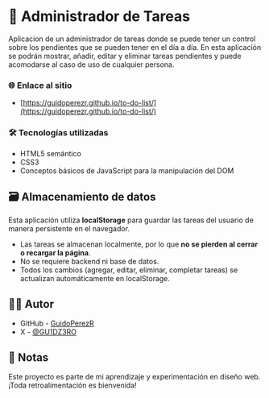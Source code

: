 # 📃 Administrador de Tareas

Aplicacion de un administrador de tareas donde se puede tener un control sobre los pendientes que se pueden tener en el día a día. En esta aplicación se podrán mostrar, añadir, editar y eliminar tareas pendientes y puede acomodarse al caso de uso de cualquier persona. 

### 🌐 Enlace al sitio

- [https://guidoperezr.github.io/to-do-list/](https://guidoperezr.github.io/to-do-list/)

### 🛠️ Tecnologías utilizadas

- HTML5 semántico
- CSS3
- Conceptos básicos de JavaScript para la manipulación del DOM

## 🗃️ Almacenamiento de datos

Esta aplicación utiliza **localStorage** para guardar las tareas del usuario de manera persistente en el navegador.

- Las tareas se almacenan localmente, por lo que **no se pierden al cerrar o recargar la página**.
- No se requiere backend ni base de datos.
- Todos los cambios (agregar, editar, eliminar, completar tareas) se actualizan automáticamente en localStorage.

## 👨‍💻 Autor

- GitHub - [GuidoPerezR](https://github.com/GuidoPerezR)
- X - [@GU1DZ3RO](https://x.com/GU1DZ3RO)

## 💭 Notas

Este proyecto es parte de mi aprendizaje y experimentación en diseño web. ¡Toda retroalimentación es bienvenida!
